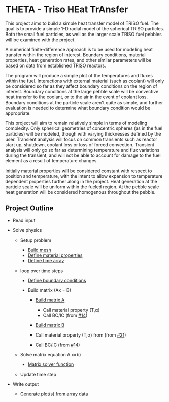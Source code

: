 # THETA - Triso HEat TrAnsfer

This project aims to build a simple heat transfer model of TRISO fuel. The goal is to provide a simple 1-D radial model of the spherical TRISO particles. Both the small fuel particles, as well as the larger scale TRISO fuel pebbles will be examined with the project.   

A numerical finite-difference approach is to be used for modeling heat transfer within the region of interest. Boundary conditions, material properties, heat generation rates, and other similar parameters will be based on data from established TRISO reactors.

The program will produce a simple plot of the temperatures and fluxes within the fuel. Interactions with external material (such as coolant) will only be considered so far as they affect boundary conditions on the region of interest. Boundary conditions at the large pebble scale will be convective heat transfer to the coolant, or to the air in the event of coolant loss. Boundary conditions at the particle scale aren't quite as simple, and further evaluation is needed to determine what boundary condition would be appropriate.

This project will aim to remain relatively simple in terms of modeling complexity. Only spherical geometries of concentric spheres (as in the fuel particles) will be modeled, though with varying thicknesses defined by the user. Transient analysis will focus on common transients such as reactor start up, shutdown, coolant loss or loss of forced convection. Transient analysis will only go so far as determining temperature and flux variations during the transient, and will not be able to account for damage to the fuel element as a result of temperature changes.

Initially material properties will be considered constant with respect to position and temperature, with the intent to allow expansion to temperature dependent properties further along in the project. Heat generation at the particle scale will be uniform within the fueled region. At the pebble scale heat generation will be considered homogenous throughout the pebble.

## Project Outline

* Read input

* Solve physics

  * Setup problem

    * [Build mesh][i20]
    * [Define material properties][i21]
    * [Define time array][i22]

  * loop over time steps

    * [Define boundary conditions][i14]
    * Build matrix (Ax = B)

      * [Build  matrix A][i17]

        * Call material property (T,&alpha;)
        * Call BC/IC (from [#14][i14])

      * [Build  matrix B][i18]
      * Call material property (T,&alpha;) from (from [#21][i21])
      * Call BC/IC (from [#14][i14])

  * Solve matrix equation A.x=b)

    * [Matrix solver function][i19]

  * Update time step

* Write output

  * [Generate plot(s) from array data][i23]



[i20]: https://github.com/THETA476/THETA/issues/20
[i21]: https://github.com/THETA476/THETA/issues/21
[i22]: https://github.com/THETA476/THETA/issues/22
[i14]: https://github.com/THETA476/THETA/issues/14
[i17]: https://github.com/THETA476/THETA/issues/17
[i18]: https://github.com/THETA476/THETA/issues/18
[i19]: https://github.com/THETA476/THETA/issues/19
[i23]: https://github.com/THETA476/THETA/issues/23  
